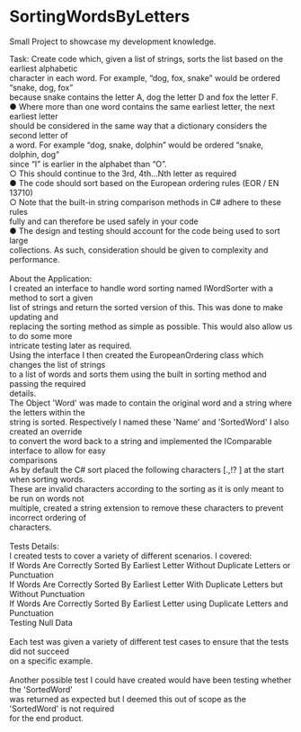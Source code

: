 # SortingWordsByLetters

Small Project to showcase my development knowledge.

Task: 
Create code which, given a list of strings, sorts the list based on the earliest alphabetic</br>
character in each word. For example, “dog, fox, snake” would be ordered “snake, dog, fox”</br>
because snake contains the letter A, dog the letter D and fox the letter F.</br>
● Where more than one word contains the same earliest letter, the next earliest letter </br>
  should be considered in the same way that a dictionary considers the second letter of</br>
  a word. For example “dog, snake, dolphin” would be ordered “snake, dolphin, dog”</br>
  since “I” is earlier in the alphabet than “O”.</br>
  ○ This should continue to the 3rd, 4th…Nth letter as required</br>
● The code should sort based on the European ordering rules (EOR / EN 13710)</br>
  ○ Note that the built-in string comparison methods in C# adhere to these rules</br>
    fully and can therefore be used safely in your code</br>
● The design and testing should account for the code being used to sort large</br>
  collections. As such, consideration should be given to complexity and performance.</br>
</br>
About the Application:</br>
I created an interface to handle word sorting named IWordSorter with a method to sort a given </br>
list of strings and return the sorted version of this. This was done to make updating and </br>
replacing the sorting method as simple as possible. This would also allow us to do some more </br>
intricate testing later as required.</br>
Using the interface I then created the EuropeanOrdering class which changes the list of strings</br>
to a list of words and sorts them using the built in sorting method and passing the required</br>
details.</br>
The Object 'Word' was made to contain the original word and a string where the letters within the </br>
string is sorted. Respectively I named these 'Name' and 'SortedWord' I also created an override </br>
to convert the word back to a string and implemented the IComparable interface to allow for easy </br>
comparisons</br>
As by default the C# sort placed the following characters [.,!? ] at the start when sorting words.</br>
These are invalid characters according to the sorting as it is only meant to be run on words not </br>
multiple, created a string extension to remove these characters to prevent incorrect ordering of </br>
characters.</br>
</br>
Tests Details:</br>
I created tests to cover a variety of different scenarios. I covered:</br>
If Words Are Correctly Sorted By Earliest Letter Without Duplicate Letters or Punctuation</br>
If Words Are Correctly Sorted By Earliest Letter With Duplicate Letters but Without Punctuation</br>
If Words Are Correctly Sorted By Earliest Letter using Duplicate Letters and Punctuation</br>
Testing Null Data</br>
</br>
Each test was given a variety of different test cases to ensure that the tests did not succeed</br>
on a specific example.</br>
</br>
Another possible test I could have created would have been testing whether the 'SortedWord' </br>
was returned as expected but I deemed this out of scope as the 'SortedWord' is not required </br>
for the end product.</br>
